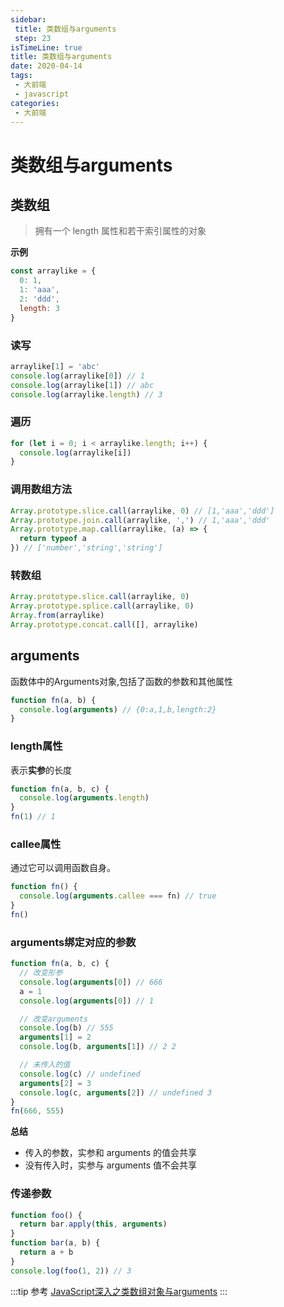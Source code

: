 ```yaml
---
sidebar:
 title: 类数组与arguments
 step: 23
isTimeLine: true
title: 类数组与arguments
date: 2020-04-14
tags:
 - 大前端
 - javascript
categories:
 - 大前端
---
```

# 类数组与arguments
## 类数组
>拥有一个 length 属性和若干索引属性的对象

**示例**
```js
const arraylike = {
  0: 1,
  1: 'aaa',
  2: 'ddd',
  length: 3
}
```
### 读写
```js
arraylike[1] = 'abc'
console.log(arraylike[0]) // 1
console.log(arraylike[1]) // abc
console.log(arraylike.length) // 3
```
### 遍历
```js
for (let i = 0; i < arraylike.length; i++) {
  console.log(arraylike[i])
}
```
### 调用数组方法
```js
Array.prototype.slice.call(arraylike, 0) // [1,'aaa','ddd']
Array.prototype.join.call(arraylike, ',') // 1,'aaa','ddd'
Array.prototype.map.call(arraylike, (a) => {
  return typeof a
}) // ['number','string','string']
```
### 转数组
```js
Array.prototype.slice.call(arraylike, 0)
Array.prototype.splice.call(arraylike, 0)
Array.from(arraylike)
Array.prototype.concat.call([], arraylike)
```

## arguments
函数体中的Arguments对象,包括了函数的参数和其他属性
```js
function fn(a, b) {
  console.log(arguments) // {0:a,1,b,length:2}
}
```
### length属性
表示**实参**的长度
```js
function fn(a, b, c) {
  console.log(arguments.length)
}
fn(1) // 1
```

### callee属性
通过它可以调用函数自身。
```js
function fn() {
  console.log(arguments.callee === fn) // true
}
fn()
```
### arguments绑定对应的参数
```js
function fn(a, b, c) {
  // 改变形参
  console.log(arguments[0]) // 666
  a = 1
  console.log(arguments[0]) // 1

  // 改变arguments
  console.log(b) // 555
  arguments[1] = 2
  console.log(b, arguments[1]) // 2 2

  // 未传入的值
  console.log(c) // undefined
  arguments[2] = 3
  console.log(c, arguments[2]) // undefined 3
}
fn(666, 555)
```
**总结**
* 传入的参数，实参和 arguments 的值会共享
* 没有传入时，实参与 arguments 值不会共享

### 传递参数
```js
function foo() {
  return bar.apply(this, arguments)
}
function bar(a, b) {
  return a + b
}
console.log(foo(1, 2)) // 3
```
:::tip 参考
[JavaScript深入之类数组对象与arguments](https://github.com/mqyqingfeng/Blog/issues/14)
:::
